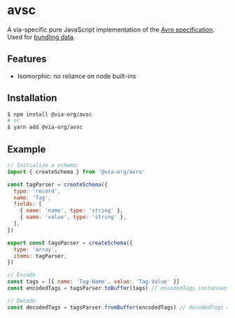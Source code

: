 # avsc

A via-specific pure JavaScript implementation of the [Avro specification](https://avro.apache.org/docs/current/spec.html). Used for [bundling data](https://github.com/joshbenaron/arweave-standards/blob/ans104/ans/ANS-104.md).

## Features

- Isomorphic: no reliance on node built-ins

## Installation

```bash
$ npm install @via-org/avsc
# or
$ yarn add @via-org/avsc
```

## Example

```js
// Initialize a schema:
import { createSchema } from '@via-org/avro'

const tagParser = createSchema({
  type: 'record',
  name: 'Tag',
  fields: [
    { name: 'name', type: 'string' },
    { name: 'value', type: 'string' },
  ],
})

export const tagsParser = createSchema({
  type: 'array',
  items: tagParser,
})

// Encode
const tags = [{ name: 'Tag-Name', value: 'Tag-Value' }]
const encodedTags = tagsParser.toBuffer(tags) // encodedTags instanceof Uint8Array

// Decode
const decodedTags = tagsParser.fromBuffer(encodedTags) // decodedTags === tags
```
